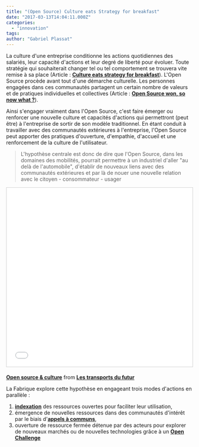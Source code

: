 ```yaml
---
title: "(Open Source) Culture eats Strategy for breakfast"
date: "2017-03-13T14:04:11.000Z"
categories: 
  - "innovation"
tags: 
author: "Gabriel Plassat"
---
```


La culture d'une entreprise conditionne les actions quotidiennes des salariés, leur capacité d'actions et leur degré de liberté pour évoluer. Toute stratégie qui souhaiterait changer tel ou tel comportement se trouvera vite remise à sa place (Article : [**Culture eats strategy for breakfast**](https://techcrunch.com/2014/04/12/culture-eats-strategy-for-breakfast/)). L'Open Source procède avant tout d'une démarche culturelle. Les personnes engagées dans ces communautés partagent un certain nombre de valeurs et de pratiques individuelles et collectives (Article : [**Open Source won, so now what ?**](https://www.wired.com/2016/08/open-source-won-now/)).

Ainsi s'engager vraiment dans l'Open Source, c'est faire émerger ou renforcer une nouvelle culture et capacités d'actions qui permettront (peut être) à l'entreprise de sortir de son modèle traditionnel. En étant conduit à travailler avec des communautés extérieures à l'entreprise, l'Open Source peut apporter des pratiques d'ouverture, d'empathie, d'accueil et une renforcement de la culture de l'utilisateur.

> L'hypothèse centrale est donc de dire que l'Open Source, dans les domaines des mobilités, pourrait permettre à un industriel d'aller "au delà de l'automobile", d'établir de nouveaux liens avec des communautés extérieures et par là de nouer une nouvelle relation avec le citoyen - consommateur - usager

<iframe style="border: 1px solid #CCC; border-width: 1px; margin-bottom: 5px; max-width: 100%;" src="//www.slideshare.net/slideshow/embed_code/key/h8yAR8vRaHULrd" width="595" height="485" frameborder="0" marginwidth="0" marginheight="0" scrolling="no" allowfullscreen="allowfullscreen"></iframe>

**[Open source & culture](//www.slideshare.net/transportsdufutur/open-source-culture "Open source & culture ")** from **[Les transports du futur](//www.slideshare.net/transportsdufutur)**

La Fabrique explore cette hypothèse en engageant trois modes d'actions en parallèle :

1. [**indexation**](http://communs.lafabriquedesmobilites.fr) des ressources ouvertes pour faciliter leur utilisation,
2. émergence de nouvelles ressources dans des communautés d'intérêt par le biais d'[**appels à communs**](http://wiki.lafabriquedesmobilites.fr/wiki/La_Fabrique_%C3%A0_Projets_-_Open_FabMob),
3. ouverture de ressource fermée détenue par des acteurs pour explorer de nouveaux marchés ou de nouvelles technologies grâce à un **[Open Challenge](http://wiki.lafabriquedesmobilites.fr/wiki/FabMob_Open_Challenge)**
